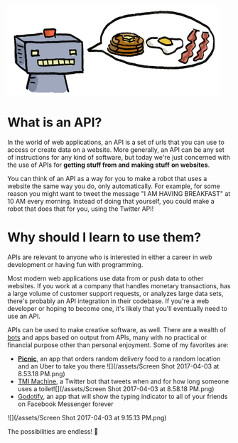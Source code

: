 ![](/assets/breakfast.png)
# What is an API?

In the world of web applications, an API is a set of urls that you can use to access or create data on a website. More generally, an API can be any set of instructions for any kind of software, but today we're just concerned with the use of APIs for **getting stuff from and** **making stuff** **on websites**.

You can think of an API as a way for you to make a robot that uses a website the same way you do, only automatically. For example, for some reason you might want to tweet the message "I AM HAVING BREAKFAST" at 10 AM every morning. Instead of doing that yourself, you could make a robot that does that for you, using the Twitter API!

# Why should I learn to use them?

APIs are relevant to anyone who is interested in either a career in web development or having fun with programming.

Most modern web applications use data from or push data to other websites. If you work at a company that handles monetary transactions, has a large volume of customer support requests, or analyzes large data sets, there's probably an API integration in their codebase. If you're a web developer or hoping to become one, it's likely that you'll eventually need to use an API.

APIs can be used to make creative software, as well. There are a wealth of [bots](https://botwiki.org/bots/) and apps based on output from APIs, many with no practical or financial purpose other than personal enjoyment. Some of my favorites are:

* [**Picnic**](https://github.com/chromakode/picnic), an app that orders random delivery food to a random location and an Uber to take you there
  ![](/assets/Screen Shot 2017-04-03 at 8.53.18 PM.png)
* [TMI Machine](https://github.com/emkosz/TMImachine), a Twitter bot that tweets when and for how long someone uses a toilet![](/assets/Screen Shot 2017-04-03 at 8.58.18 PM.png)
* [Godotify](https://agermanidis.github.io/facebook-godot/), an app that will show the typing indicator to all of your friends on Facebook Messenger forever

![](/assets/Screen Shot 2017-04-03 at 9.15.13 PM.png)

The possibilities are endless! 🌈


